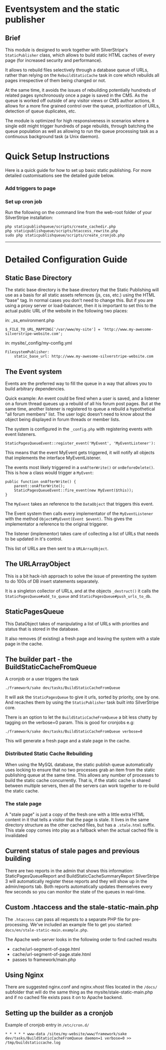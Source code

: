 # Eventsystem and the static publisher

## Brief

This module is designed to work together with SilverStripe's `StaticPublisher` class,
which allows to build static HTML caches of every page (for increased security and performance).

It allows to rebuild files selectively through a database queue of URLs,
rather than relying on the `RebuildStaticCache` task in core which rebuilds all pages irrespective of them being changed or not.

At the same time, it avoids the issues of rebuilding potentially hundreds of related pages 
synchronously once a page is saved in the CMS. As the queue is worked off outside of any
visitor views or CMS author actions, it allows for a more fine grained control over the queue,
prioritization of URLs, detection of queue duplicates, etc.

The module is optimized for high responsiveness in scenarios
where a single edit might trigger hundreds of page rebuilds,
through batching the queue population as well as allowing to
run the queue processing task as a continuous background task (a Unix daemon).

# Quick Setup Instructions
Here is a quick guide for how to set up basic static publishing. For more detailed customisations
see the detailed guide below.

### Add triggers to page

### Set up cron job
Run the following on the command line from the web-root folder of your SilverStripe installation:

	php staticpublishqueue/scripts/create_cachedir.php
	php staticpublishqueue/scripts/htaccess_rewrite.php
	sudo php staticpublishqueue/scripts/create_cronjob.php

- - -
# Detailed Configuration Guide

## Static Base Directory
The static base directory is the base directory that the Static Publishing will use as a basis for all static
assets refernces (js, css, etc.) using the HTML "base" tag. In normal cases you don't need to change this.
But if you are using a proxy server or load-balancer, then it is important to set this to the actual public
URL of the website in the following two places:

in: _ss_environment.php

	$_FILE_TO_URL_MAPPING['/var/www/my-site'] = 'http://www.my-awesome-silverstripe-website.com';

in: mysite/_config/my-config.yml

	FilesystemPublisher:
		static_base_url: http://www.my-awesome-silverstripe-website.com

## The Event system

Events are the preferred way to fill the queue in a way that
allows you to build arbitrary dependencies.

Quick example: An event could be fired when a user is saved,
and a listener on a forum thread queues up a rebuild of all his forum post pages.
But at the same time, another listener is registered to queue a rebuild a hypothetical "all forum members" list.
The user logic doesn't need to know about the object being displayed in forum threads or member lists.

The system is configured in the `_config.php` with registering events with event listeners.

    StaticPagesQueueEvent::register_event('MyEvent', 'MyEventListener'):

This means that the event MyEvent gets triggered, it will notify all
objects that implements the interface MyEventListener.

The events most likely triggered in a `onAfterWrite()` or `onBeforeDelete()`. This is
how a class would trigger a `MyEvent`:

    public function onAfterWrite() {
        parent::onAfterWrite();
        StaticPagesQueueEvent::fire_event(new MyEvent($this));
    }

The `MyEvent` takes an reference to the `DataObject` that triggers this event.

The Event system then calls every implementator of the `MyEventListener`
with the method `Object#MyEvent(Event $event)`. This gives the
implementator a reference to the original triggerer.

The listener (implementor) takes care of collecting a list of URLs that needs to
be updated in it's control. 

This list of URLs are then sent to a `URLArrayObject`.

## The URLArrayObject

This is a bit hack-ish approach to solve the issue of preventing the system to
do 100s of DB insert statements separately.

It is a singleton collector of URLs, and at the objects `_destruct()` it calls the
`StaticPagesQueue#add_to_queue` and `StaticPagesQueue#push_urls_to_db`.

## StaticPagesQueue

This DataObject takes of manipulating a list of URLs with priorities and status
that is stored in the database.

It also removes (if existing) a fresh page and leaving the system with a stale
page in the cache.

## The builder part - the BuildStaticCacheFromQueue

A cronjob or a user triggers the task

    ./framework/sake dev/tasks/BuildStaticCacheFromQueue

It will ask the `StaticPagesQueue` to give it urls, sorted by priority, one by one. And
recaches them by using the `StaticPublisher` task built into SilverStripe core.

There is an option to let the `BuildStaticCacheFromQueue` a bit less chatty by
tagging on the verbose=0 param. This is good for cronjobs e.g:

    ./framework/sake dev/tasks/BuildStaticCacheFromQueue verbose=0

This will generate a fresh page and a stale page in the cache.

### Distributed Static Cache Rebuilding
When using the MySQL database, the static publish queue automatically uses locking to ensure that no two processes
grab an item from the static publishing queue at the same time. This allows any number of processes to build
the static cache concurrently. That is, if the static cache is shared between multiple servers, then all the servers
can work together to re-build the static cache.

### The stale page

A "stale page" is just a copy of the fresh one with a little extra HTML content in it
that tells a visitor that the page is stale. It lives in the same directory structure
as the other cached files, but has a `.stale.html` suffix. This stale copy comes into play
as a fallback when the actual cached file is invalidated

## Current status of stale pages and previous building

There are two reports in the admin that shows this information: StaticPagesQueueReport and BuildStaticCacheSummaryReport
SilverStripe 3 will automatically register these reports and they will show up in the admin/reports tab.
Both reports automatically updates themselves every few seconds so you can monitor the state of the queues in real-time.

## Custom .htaccess and the stale-static-main.php

The `.htaccess` can pass all requests to a separate PHP file for pre-processing.
We've included an example file to get you started: `docs/en/stale-static-main.example.php`.

The Apache web-server looks in the following order to find cached results

 - cache/url-segment-of-page.html
 - cache/url-segment-of-page.stale.html
 - passes to framework/main.php

## Using Nginx

There are suggested nginx.conf and nginx.vhost files located in the `/docs/` subfolder
that will do the same thing as the mysite/stale-static-main.php and if no cached
file exists pass it on to Apache backend.

## Setting up the builder as a cronjob

Example of cronjob entry in `/etc/cron.d/`

    * * * * * www-data /sites/my-website/www/framework/sake dev/tasks/BuildStaticCacheFromQueue daemon=1 verbose=0 >> /tmp/buildstaticcache.log
